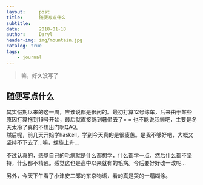 ```yaml
---
layout:     post
title:      随便写点什么
subtitle:   
date:       2018-01-18
author:     Daryl
header-img: img/mountain.jpg
catalog: true
tags:
    - journal
---
```


> 嘛，好久没写了

## 随便写点什么

其实假期以来的这一周，应该说都是很闲的。最初打算12号练车，后来由于某些原因打算拖到16号开始，最后就直接鸽到暑假去了= = 也不能说我懒吧，主要是冬天太冷了真的不想出门啊QAQ。  
然后呢，前几天开始学haskell，学到今天真的是很疲惫。是我不够好吧，大概又坚持不下去了...嘛，螺旋上升...

不过认真的，感觉自己的毛病就是什么都想学，什么都学一点，然后什么都不坚持，什么都不精通。感觉这也是高中以来就有的毛病。今后要好好改一改呢...

另外，今天下午看了小津安二郎的东京物语，看的真是哭的一塌糊涂。
